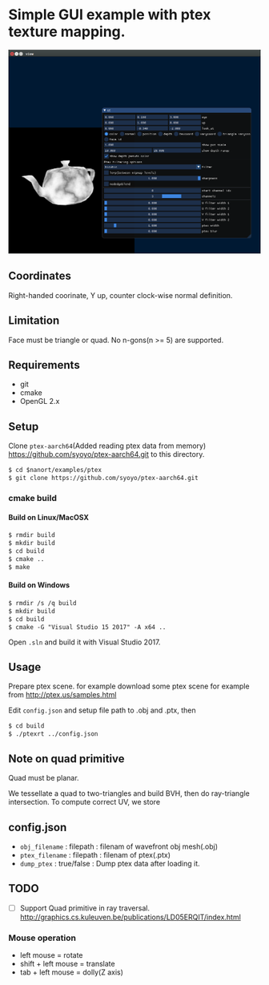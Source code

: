 # Simple GUI example with ptex texture mapping.

![screenshot](images/ptex-screenshot.png)

## Coordinates

Right-handed coorinate, Y up, counter clock-wise normal definition.

## Limitation

Face must be triangle or quad. No n-gons(n >= 5) are supported.

## Requirements

* git
* cmake
* OpenGL 2.x

## Setup

Clone `ptex-aarch64`(Added reading ptex data from memory) https://github.com/syoyo/ptex-aarch64.git to this directory.

```
$ cd $nanort/examples/ptex
$ git clone https://github.com/syoyo/ptex-aarch64.git
```

### cmake build

#### Build on Linux/MacOSX

```
$ rmdir build
$ mkdir build
$ cd build
$ cmake ..
$ make
```

#### Build on Windows

```
$ rmdir /s /q build
$ mkdir build
$ cd build
$ cmake -G "Visual Studio 15 2017" -A x64 ..
```

Open `.sln` and build it with Visual Studio 2017.

## Usage

Prepare ptex scene. for example download some ptex scene for example from http://ptex.us/samples.html

Edit `config.json` and setup file path to .obj and .ptx, then

```
$ cd build
$ ./ptexrt ../config.json
```

## Note on quad primitive

Quad must be planar.

We tessellate a quad to two-triangles and build BVH, then do ray-triangle intersection.
To compute correct UV, we store

## config.json


* `obj_filename` : filepath : filenam of wavefront obj mesh(.obj)
* `ptex_filename` : filepath : filenam of ptex(.ptx)
* `dump_ptex` : true/false : Dump ptex data after loading it.

## TODO

* [ ] Support Quad primitive in ray traversal. http://graphics.cs.kuleuven.be/publications/LD05ERQIT/index.html

### Mouse operation

* left mouse = rotate
* shift + left mouse = translate
* tab + left mouse = dolly(Z axis)

